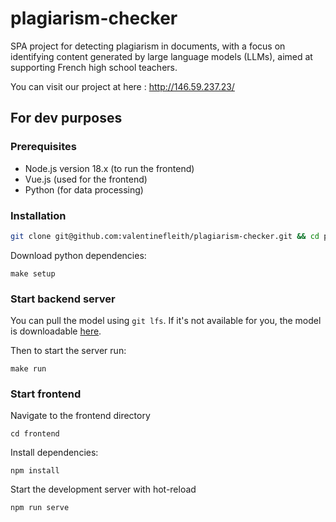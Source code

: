 # plagiarism-checker
SPA project for detecting plagiarism in documents, with a focus on identifying content generated by large language models (LLMs), aimed at supporting French high school teachers.

You can visit our project at here : http://146.59.237.23/

## For dev purposes

### Prerequisites
- Node.js version 18.x (to run the frontend)
- Vue.js (used for the frontend)
- Python (for data processing)
  
### Installation

```sh
git clone git@github.com:valentinefleith/plagiarism-checker.git && cd plagiarism-checker
```

Download python dependencies:
```
make setup
```


### Start backend server

You can pull the model using `git lfs`. If it's not available for you, the model is downloadable [here](https://drive.google.com/drive/folders/1Y0Nees4Q0ghGcsctCkXw9fI_qvv0QOEn?usp=sharing).

Then to start the server run:
```
make run
```

### Start frontend
Navigate to the frontend directory
```
cd frontend
```

Install dependencies:
```
npm install
```

Start the development server with hot-reload
```
npm run serve
```
